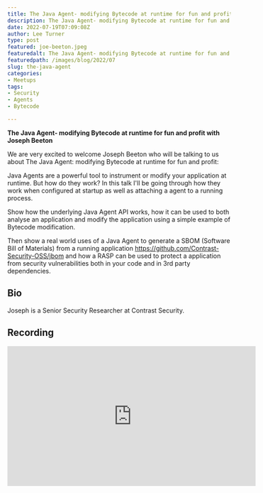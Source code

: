 ```yaml
---
title: The Java Agent- modifying Bytecode at runtime for fun and profit with Joseph Beeton
description: The Java Agent- modifying Bytecode at runtime for fun and profit
date: 2022-07-19T07:09:08Z
author: Lee Turner
type: post
featured: joe-beeton.jpeg
featuredalt: The Java Agent- modifying Bytecode at runtime for fun and profit with Joseph Beeton
featuredpath: /images/blog/2022/07
slug: the-java-agent
categories:
- Meetups
tags:
- Security
- Agents
- Bytecode

---
```

**The Java Agent- modifying Bytecode at runtime for fun and profit with Joseph Beeton**

We are very excited to welcome Joseph Beeton who will be talking to us about The Java Agent: modifying Bytecode at runtime for fun and profit:

Java Agents are a powerful tool to instrument or modify your application at runtime. But how do they work? In this talk I'll be going through how they work when configured at startup as well as attaching a agent to a running process.

Show how the underlying Java Agent API works, how it can be used to both analyse an application and modify the application using a simple example of Bytecode modification.

Then show a real world uses of a Java Agent to generate a SBOM (Software Bill of Materials) from a running application https://github.com/Contrast-Security-OSS/jbom and how a RASP can be used to protect a application from security vulnerabilities both in your code and in 3rd party dependencies.

## Bio

Joseph is a Senior Security Researcher at Contrast Security.

## Recording

<iframe width="560" height="315" src="https://www.youtube.com/embed/SiIoYWe3cyY" title="YouTube video player" frameborder="0" allow="accelerometer; autoplay; clipboard-write; encrypted-media; gyroscope; picture-in-picture" allowfullscreen></iframe>